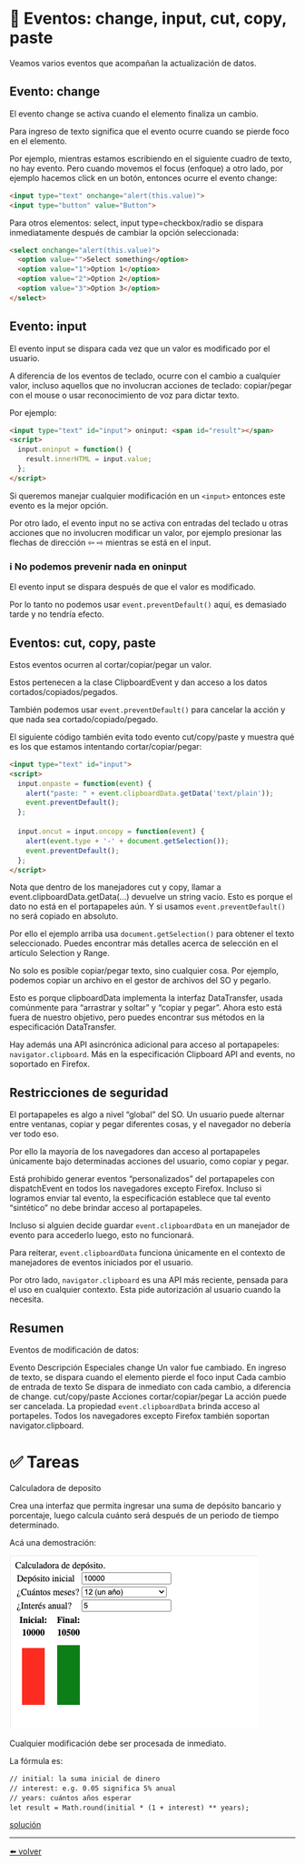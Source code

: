# 📖 Eventos: change, input, cut, copy, paste

Veamos varios eventos que acompañan la actualización de datos.

## Evento: change

El evento change se activa cuando el elemento finaliza un cambio.

Para ingreso de texto significa que el evento ocurre cuando se pierde foco en el elemento.

Por ejemplo, mientras estamos escribiendo en el siguiente cuadro de texto, no hay evento. Pero cuando movemos el focus (enfoque) a otro lado, por ejemplo hacemos click en un botón, entonces ocurre el evento change:

````html
<input type="text" onchange="alert(this.value)">
<input type="button" value="Button">
````

Para otros elementos: select, input type=checkbox/radio se dispara inmediatamente después de cambiar la opción seleccionada:

````html
<select onchange="alert(this.value)">
  <option value="">Select something</option>
  <option value="1">Option 1</option>
  <option value="2">Option 2</option>
  <option value="3">Option 3</option>
</select>
````

## Evento: input

El evento input se dispara cada vez que un valor es modificado por el usuario.

A diferencia de los eventos de teclado, ocurre con el cambio a cualquier valor, incluso aquellos que no involucran acciones de teclado: copiar/pegar con el mouse o usar reconocimiento de voz para dictar texto.

Por ejemplo:

````html
<input type="text" id="input"> oninput: <span id="result"></span>
<script>
  input.oninput = function() {
    result.innerHTML = input.value;
  };
</script>
````

Si queremos manejar cualquier modificación en un `<input>` entonces este evento es la mejor opción.

Por otro lado, el evento input no se activa con entradas del teclado u otras acciones que no involucren modificar un valor, por ejemplo presionar las flechas de dirección ⇦ ⇨ mientras se está en el input.

### ℹ️ No podemos prevenir nada en oninput
El evento input se dispara después de que el valor es modificado.

Por lo tanto no podemos usar `event.preventDefault()` aquí, es demasiado tarde y no tendría efecto.

## Eventos: cut, copy, paste

Estos eventos ocurren al cortar/copiar/pegar un valor.

Estos pertenecen a la clase ClipboardEvent y dan acceso a los datos cortados/copiados/pegados.

También podemos usar `event.preventDefault()` para cancelar la acción y que nada sea cortado/copiado/pegado.

El siguiente código también evita todo evento cut/copy/paste y muestra qué es los que estamos intentando cortar/copiar/pegar:

````html
<input type="text" id="input">
<script>
  input.onpaste = function(event) {
    alert("paste: " + event.clipboardData.getData('text/plain'));
    event.preventDefault();
  };

  input.oncut = input.oncopy = function(event) {
    alert(event.type + '-' + document.getSelection());
    event.preventDefault();
  };
</script>
````

Nota que dentro de los manejadores cut y copy, llamar a event.clipboardData.getData(...) devuelve un string vacío. Esto es porque el dato no está en el portapapeles aún. Y si usamos `event.preventDefault()` no será copiado en absoluto.

Por ello el ejemplo arriba usa `document.getSelection()` para obtener el texto seleccionado. Puedes encontrar más detalles acerca de selección en el artículo Selection y Range.

No solo es posible copiar/pegar texto, sino cualquier cosa. Por ejemplo, podemos copiar un archivo en el gestor de archivos del SO y pegarlo.

Esto es porque clipboardData implementa la interfaz DataTransfer, usada comúnmente para “arrastrar y soltar” y “copiar y pegar”. Ahora esto está fuera de nuestro objetivo, pero puedes encontrar sus métodos en la especificación DataTransfer.

Hay además una API asincrónica adicional para acceso al portapapeles: `navigator.clipboard`. Más en la especificación Clipboard API and events, no soportado en Firefox.

## Restricciones de seguridad

El portapapeles es algo a nivel “global” del SO. Un usuario puede alternar entre ventanas, copiar y pegar diferentes cosas, y el navegador no debería ver todo eso.

Por ello la mayoría de los navegadores dan acceso al portapapeles únicamente bajo determinadas acciones del usuario, como copiar y pegar.

Está prohibido generar eventos “personalizados” del portapapeles con dispatchEvent en todos los navegadores excepto Firefox. Incluso si logramos enviar tal evento, la especificación establece que tal evento “sintético” no debe brindar acceso al portapapeles.

Incluso si alguien decide guardar `event.clipboardData` en un manejador de evento para accederlo luego, esto no funcionará.

Para reiterar, `event.clipboardData` funciona únicamente en el contexto de manejadores de eventos iniciados por el usuario.

Por otro lado, `navigator.clipboard` es una API más reciente, pensada para el uso en cualquier contexto. Esta pide autorización al usuario cuando la necesita.

## Resumen

Eventos de modificación de datos:

Evento	Descripción	Especiales
change	Un valor fue cambiado.	En ingreso de texto, se dispara cuando el elemento pierde el foco
input	Cada cambio de entrada de texto	Se dispara de inmediato con cada cambio, a diferencia de change.
cut/copy/paste	Acciones cortar/copiar/pegar	La acción puede ser cancelada. La propiedad `event.clipboardData` brinda acceso al portapeles. Todos los navegadores excepto Firefox también soportan navigator.clipboard.

# ✅ Tareas

Calculadora de deposito

Crea una interfaz que permita ingresar una suma de depósito bancario y porcentaje, luego calcula cuánto será después de un periodo de tiempo determinado.

Acá una demostración:

![image_01](https://github.com/VictorHugoAguilar/javascript-interview-questions-explained/blob/main/theory-forms-controls/events-change-input/img/events-change-input_image_01.png?raw=true)

Cualquier modificación debe ser procesada de inmediato.

La fórmula es:

````html
// initial: la suma inicial de dinero
// interest: e.g. 0.05 significa 5% anual
// years: cuántos años esperar
let result = Math.round(initial * (1 + interest) ** years);
````

[solución](https://github.com/VictorHugoAguilar/javascript-interview-questions-explained/blob/main/theory-forms-controls/events-change-input/solutions/calculadora-de-deposito.md)

---
[⬅️ volver](https://github.com/VictorHugoAguilar/javascript-interview-questions-explained/blob/main/theory-forms-controls/readme.md)
